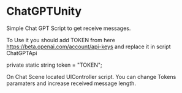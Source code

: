 # ChatGPTUnity
Simple Chat GPT Script to get receive messages. 

To Use it you should add TOKEN from here https://beta.openai.com/account/api-keys and replace it in script ChatGPTApi 

private static string token = "TOKEN";

On Chat Scene located UIController script. You can change Tokens paramaters and increase received message length.
